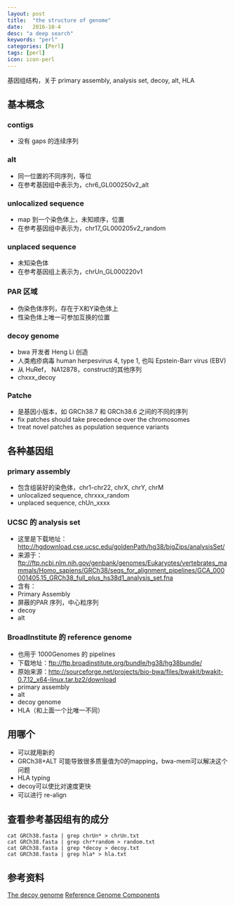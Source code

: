 ```yaml
---
layout: post
title:  "the structure of genome"
date:   2016-10-4
desc: "a deep search"
keywords: "perl"
categories: [Perl]
tags: [perl]
icon: icon-perl
---
```



基因组结构，关于 primary assembly, analysis set, decoy, alt, HLA

## 基本概念

### contigs

- 没有 gaps 的连续序列

### 

### alt

- 同一位置的不同序列，等位
- 在参考基因组中表示为，chr6_GL000250v2_alt

### unlocalized sequence

- map 到一个染色体上，未知顺序，位置
- 在参考基因组中表示为，chr17_GL000205v2_random

### unplaced sequence

- 未知染色体
- 在参考基因组上表示为，chrUn_GL000220v1

### PAR 区域

- 伪染色体序列，存在于X和Y染色体上
- 性染色体上唯一可参加互换的位置

### decoy genome

- bwa 开发者 Heng Li 创造
- 人类疱疹病毒 human herpesvirus 4, type 1, 也叫 Epstein-Barr virus (EBV) 
- 从 HuRef， NA12878，construct的其他序列
- chxxx_decoy

### Patche

- 是基因小版本，如 GRCh38.7 和 GRCh38.6 之间的不同的序列
- fix patches should take precedence over the chromosomes
- treat novel patches as population sequence variants

## 各种基因组

### primary assembly

- 包含组装好的染色体，chr1-chr22, chrX, chrY, chrM
- unlocalized sequence, chrxxx_random
- unplaced sequence, chUn_xxxx

### UCSC 的 analysis set

- 这里是下载地址：http://hgdownload.cse.ucsc.edu/goldenPath/hg38/bigZips/analysisSet/
- 来源于：ftp://ftp.ncbi.nlm.nih.gov/genbank/genomes/Eukaryotes/vertebrates_mammals/Homo_sapiens/GRCh38/seqs_for_alignment_pipelines/GCA_000001405.15_GRCh38_full_plus_hs38d1_analysis_set.fna
- 含有：
- Primary Assembly
- 屏蔽的PAR 序列，中心粒序列
- decoy
- alt


### BroadInstitute 的 reference genome

- 也用于 1000Genomes 的 pipelines
- 下载地址：ftp://ftp.broadinstitute.org/bundle/hg38/hg38bundle/
- 原始来源：http://sourceforge.net/projects/bio-bwa/files/bwakit/bwakit-0.7.12_x64-linux.tar.bz2/download
- primary assembly
- alt
- decoy genome
- HLA（和上面一个比唯一不同）


## 用哪个

- 可以就用新的
- GRCh38+ALT 可能导致很多质量值为0的mapping，bwa-mem可以解决这个问题
- HLA typing
- decoy可以使比对速度更快
- 可以进行 re-align

## 查看参考基因组有的成分

````
cat GRCh38.fasta | grep chrUn* > chrUn.txt
cat GRCh38.fasta | grep chr*random > random.txt
cat GRCh38.fasta | grep *decoy > decoy.txt
cat GRCh38.fasta | grep hla* > hla.txt
``````
## 参考资料

[The decoy genome](http://www.cureffi.org/2013/02/01/the-decoy-genome/)
[Reference Genome Components](http://gatkforums.broadinstitute.org/gatk/discussion/7857/components-of-reference-genomes)
